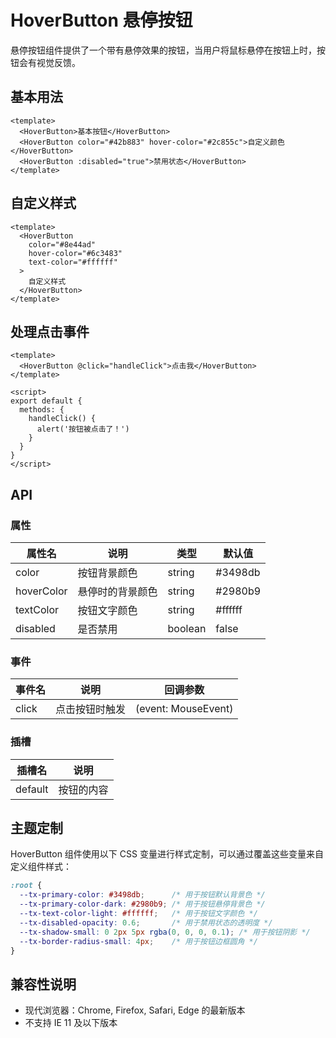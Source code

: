 # HoverButton 悬停按钮

悬停按钮组件提供了一个带有悬停效果的按钮，当用户将鼠标悬停在按钮上时，按钮会有视觉反馈。

## 基本用法

```vue
<template>
  <HoverButton>基本按钮</HoverButton>
  <HoverButton color="#42b883" hover-color="#2c855c">自定义颜色</HoverButton>
  <HoverButton :disabled="true">禁用状态</HoverButton>
</template>
```

## 自定义样式

```vue
<template>
  <HoverButton 
    color="#8e44ad" 
    hover-color="#6c3483" 
    text-color="#ffffff"
  >
    自定义样式
  </HoverButton>
</template>
```

## 处理点击事件

```vue
<template>
  <HoverButton @click="handleClick">点击我</HoverButton>
</template>

<script>
export default {
  methods: {
    handleClick() {
      alert('按钮被点击了！')
    }
  }
}
</script>
```

## API

### 属性

| 属性名 | 说明 | 类型 | 默认值 |
| --- | --- | --- | --- |
| color | 按钮背景颜色 | string | #3498db |
| hoverColor | 悬停时的背景颜色 | string | #2980b9 |
| textColor | 按钮文字颜色 | string | #ffffff |
| disabled | 是否禁用 | boolean | false |

### 事件

| 事件名 | 说明 | 回调参数 |
| --- | --- | --- |
| click | 点击按钮时触发 | (event: MouseEvent) |

### 插槽

| 插槽名 | 说明 |
| --- | --- |
| default | 按钮的内容 |

## 主题定制

HoverButton 组件使用以下 CSS 变量进行样式定制，可以通过覆盖这些变量来自定义组件样式：

```css
:root {
  --tx-primary-color: #3498db;      /* 用于按钮默认背景色 */
  --tx-primary-color-dark: #2980b9; /* 用于按钮悬停背景色 */
  --tx-text-color-light: #ffffff;   /* 用于按钮文字颜色 */
  --tx-disabled-opacity: 0.6;       /* 用于禁用状态的透明度 */
  --tx-shadow-small: 0 2px 5px rgba(0, 0, 0, 0.1); /* 用于按钮阴影 */
  --tx-border-radius-small: 4px;    /* 用于按钮边框圆角 */
}
```

## 兼容性说明

- 现代浏览器：Chrome, Firefox, Safari, Edge 的最新版本
- 不支持 IE 11 及以下版本 